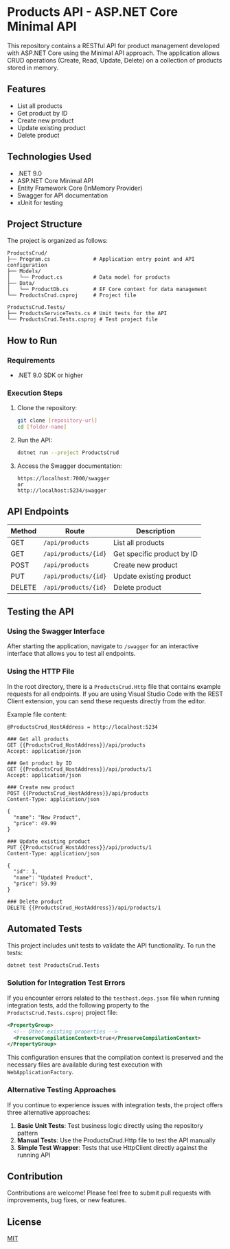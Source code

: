 
# Products API - ASP.NET Core Minimal API

This repository contains a RESTful API for product management developed with ASP.NET Core using the Minimal API approach. The application allows CRUD operations (Create, Read, Update, Delete) on a collection of products stored in memory.

## Features

- List all products
- Get product by ID
- Create new product
- Update existing product
- Delete product

## Technologies Used

- .NET 9.0
- ASP.NET Core Minimal API
- Entity Framework Core (InMemory Provider)
- Swagger for API documentation
- xUnit for testing

## Project Structure

The project is organized as follows:

```
ProductsCrud/
├── Program.cs              # Application entry point and API configuration
├── Models/
│   └── Product.cs          # Data model for products
├── Data/
│   └── ProductDb.cs        # EF Core context for data management
└── ProductsCrud.csproj     # Project file

ProductsCrud.Tests/
├── ProductsServiceTests.cs # Unit tests for the API
└── ProductsCrud.Tests.csproj # Test project file
```

## How to Run

### Requirements

- .NET 9.0 SDK or higher

### Execution Steps

1. Clone the repository:
   ```bash
   git clone [repository-url]
   cd [folder-name]
   ```

2. Run the API:
   ```bash
   dotnet run --project ProductsCrud
   ```

3. Access the Swagger documentation:
   ```
   https://localhost:7000/swagger
   or
   http://localhost:5234/swagger
   ```

## API Endpoints

| Method | Route | Description |
|--------|------|-----------|
| GET | `/api/products` | List all products |
| GET | `/api/products/{id}` | Get specific product by ID |
| POST | `/api/products` | Create new product |
| PUT | `/api/products/{id}` | Update existing product |
| DELETE | `/api/products/{id}` | Delete product |

## Testing the API

### Using the Swagger Interface

After starting the application, navigate to `/swagger` for an interactive interface that allows you to test all endpoints.

### Using the HTTP File

In the root directory, there is a `ProductsCrud.Http` file that contains example requests for all endpoints. If you are using Visual Studio Code with the REST Client extension, you can send these requests directly from the editor.

Example file content:
```
@ProductsCrud_HostAddress = http://localhost:5234

### Get all products
GET {{ProductsCrud_HostAddress}}/api/products
Accept: application/json

### Get product by ID
GET {{ProductsCrud_HostAddress}}/api/products/1
Accept: application/json

### Create new product
POST {{ProductsCrud_HostAddress}}/api/products
Content-Type: application/json

{
  "name": "New Product",
  "price": 49.99
}

### Update existing product
PUT {{ProductsCrud_HostAddress}}/api/products/1
Content-Type: application/json

{
  "id": 1,
  "name": "Updated Product",
  "price": 59.99
}

### Delete product
DELETE {{ProductsCrud_HostAddress}}/api/products/1
```

## Automated Tests

This project includes unit tests to validate the API functionality. To run the tests:

```bash
dotnet test ProductsCrud.Tests
```

### Solution for Integration Test Errors

If you encounter errors related to the `testhost.deps.json` file when running integration tests, add the following property to the `ProductsCrud.Tests.csproj` project file:

```xml
<PropertyGroup>
  <!-- Other existing properties -->
  <PreserveCompilationContext>true</PreserveCompilationContext>
</PropertyGroup>
```

This configuration ensures that the compilation context is preserved and the necessary files are available during test execution with `WebApplicationFactory`.

### Alternative Testing Approaches

If you continue to experience issues with integration tests, the project offers three alternative approaches:

1. **Basic Unit Tests**: Test business logic directly using the repository pattern
2. **Manual Tests**: Use the ProductsCrud.Http file to test the API manually
3. **Simple Test Wrapper**: Tests that use HttpClient directly against the running API

## Contribution

Contributions are welcome! Please feel free to submit pull requests with improvements, bug fixes, or new features.

## License

[MIT](LICENSE)
